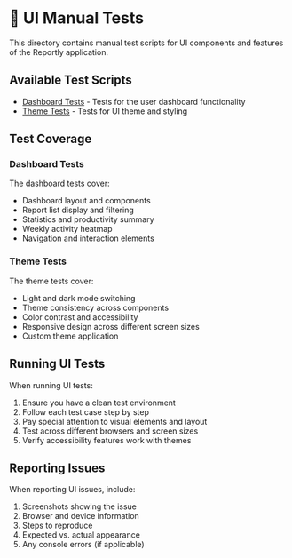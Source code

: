 # 🧪 UI Manual Tests

This directory contains manual test scripts for UI components and features of the Reportly application.

## Available Test Scripts

- [Dashboard Tests](dashboard-tests.md) - Tests for the user dashboard functionality
- [Theme Tests](theme-tests.md) - Tests for UI theme and styling

## Test Coverage

### Dashboard Tests

The dashboard tests cover:
- Dashboard layout and components
- Report list display and filtering
- Statistics and productivity summary
- Weekly activity heatmap
- Navigation and interaction elements

### Theme Tests

The theme tests cover:
- Light and dark mode switching
- Theme consistency across components
- Color contrast and accessibility
- Responsive design across different screen sizes
- Custom theme application

## Running UI Tests

When running UI tests:

1. Ensure you have a clean test environment
2. Follow each test case step by step
3. Pay special attention to visual elements and layout
4. Test across different browsers and screen sizes
5. Verify accessibility features work with themes

## Reporting Issues

When reporting UI issues, include:

1. Screenshots showing the issue
2. Browser and device information
3. Steps to reproduce
4. Expected vs. actual appearance
5. Any console errors (if applicable)

